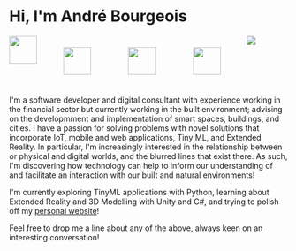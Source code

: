 <h1> Hi, I'm André Bourgeois </h1>

<div style="display:flex;">
  <img src="https://user-images.githubusercontent.com/33913141/216035530-82fd5ad6-5a4d-4fea-a767-8bcc3a6d8228.png" href"https://andrebourgeois.me"         style="width:50px;"/> &nbsp;&nbsp;&nbsp;&nbsp;&nbsp;&nbsp;&nbsp;
  <img src="https://user-images.githubusercontent.com/33913141/216035467-faa791a3-6f6f-4bf6-afd4-8df3a065d99b.png" href="https://www.linkedin.com/in/andrelbourgeois" style="width:50px; padding:20px;"/> &nbsp;&nbsp;&nbsp;&nbsp;&nbsp;&nbsp;&nbsp;
  <img src="https://user-images.githubusercontent.com/33913141/216035449-cf1649f3-1861-4c36-853f-f03868b64e8a.png" href="https://andrebourgeois.medium.com" style="width:50px; padding:20px;"/> &nbsp;&nbsp;&nbsp;&nbsp;&nbsp;&nbsp;&nbsp;
  <img src="https://user-images.githubusercontent.com/33913141/216035496-99fc5ea9-7549-40cd-9a41-aa37b1b58ae3.png" href="https://angel.co/u/andrelbourgeois" style="width:50px; padding:20px;"/> &nbsp;&nbsp;&nbsp;&nbsp;&nbsp;&nbsp;&nbsp;
  <img src="https://github-readme-streak-stats.herokuapp.com/?user={andrelbourgeois}&theme={dark}" />
</div>  
<br>
I'm a software developer and digital consultant with experience working in the financial sector but currently working in the built environment; advising on the developmment and implementation of smart spaces, buildings, and cities. I have a passion for solving problems with novel solutions that incorporate IoT, mobile and web applications, Tiny ML, and Extended Reality. In particular, I'm increasingly interested in the relationship between or physical and digital worlds, and the blurred lines that exist there. As such, I'm discovering how technology can help to inform our understanding of and facilitate an interaction with our built and natural environments!

I'm currently exploring TinyML applications with Python, learning about Extended Reality and 3D Modelling with Unity and C#, and trying to polish off my [personal website](https://andrebourgeois.me)!

Feel free to drop me a line about any of the above, always keen on an interesting conversation!
<!--
How can technology help to inform our understanding of the built and natural environments?  
How can it help to facilitate an interaction with our physical world?  
What are the implications of these innovations on people and society?  
How can we ensure progression an equitable way that improves the quality of lives for users?  
-->


<!--
**andrelbourgeois/andrelbourgeois** is a ✨ _special_ ✨ repository because its `README.md` (this file) appears on your GitHub profile.

Here are some ideas to get you started:

- 🔭 I’m currently working on ...
- 🌱 I’m currently learning ...
- 👯 I’m looking to collaborate on ...
- 🤔 I’m looking for help with ...
- 💬 Ask me about ...
- 📫 How to reach me: ...
- 😄 Pronouns: ...
- ⚡ Fun fact: ...
-->

